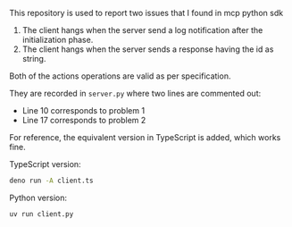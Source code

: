 This repository is used to report two issues that I found in mcp python sdk

1. The client hangs when the server send a log notification after the initialization phase.
2. The client hangs when the server sends a response having the id as string.

Both of the actions operations are valid as per specification.

They are recorded in `server.py` where two lines are commented out:

- Line 10 corresponds to problem 1
- Line 17 corresponds to problem 2

For reference, the equivalent version in TypeScript is added, which works fine.

TypeScript version:

```bash
deno run -A client.ts
```

Python version:

```bash
uv run client.py
```